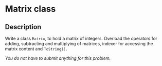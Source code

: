 # Matrix class

## Description
Write a class `Matrix`, to hold a matrix of integers. Overload the operators for adding, subtracting and multiplying of matrices, indexer for accessing the matrix content and `ToString()`.

_You do not have to submit anything for this problem._
